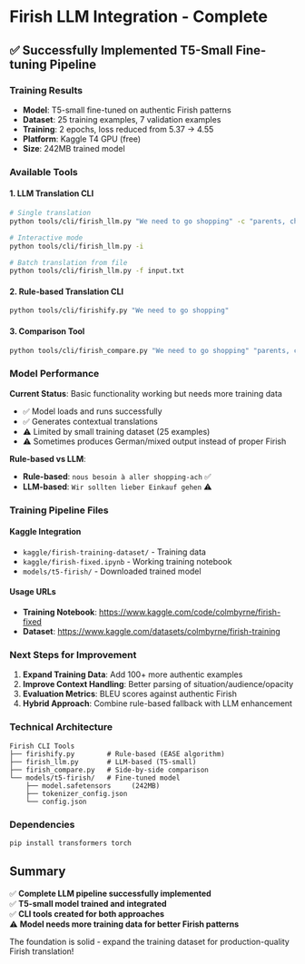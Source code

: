 # Firish LLM Integration - Complete

## ✅ Successfully Implemented T5-Small Fine-tuning Pipeline

### Training Results
- **Model**: T5-small fine-tuned on authentic Firish patterns
- **Dataset**: 25 training examples, 7 validation examples
- **Training**: 2 epochs, loss reduced from 5.37 → 4.55
- **Platform**: Kaggle T4 GPU (free)
- **Size**: 242MB trained model

### Available Tools

#### 1. LLM Translation CLI
```bash
# Single translation
python tools/cli/firish_llm.py "We need to go shopping" -c "parents, child nearby, medium"

# Interactive mode
python tools/cli/firish_llm.py -i

# Batch translation from file
python tools/cli/firish_llm.py -f input.txt
```

#### 2. Rule-based Translation CLI
```bash
python tools/cli/firishify.py "We need to go shopping"
```

#### 3. Comparison Tool
```bash
python tools/cli/firish_compare.py "We need to go shopping" "parents, child nearby, medium"
```

### Model Performance

**Current Status**: Basic functionality working but needs more training data

- ✅ Model loads and runs successfully
- ✅ Generates contextual translations
- ⚠️ Limited by small training dataset (25 examples)
- ⚠️ Sometimes produces German/mixed output instead of proper Firish

**Rule-based vs LLM**:
- **Rule-based**: `nous besoin à aller shopping-ach` ✅
- **LLM-based**: `Wir sollten lieber Einkauf gehen` ⚠️

### Training Pipeline Files

#### Kaggle Integration
- `kaggle/firish-training-dataset/` - Training data
- `kaggle/firish-fixed.ipynb` - Working training notebook
- `models/t5-firish/` - Downloaded trained model

#### Usage URLs
- **Training Notebook**: https://www.kaggle.com/code/colmbyrne/firish-fixed
- **Dataset**: https://www.kaggle.com/datasets/colmbyrne/firish-training

### Next Steps for Improvement

1. **Expand Training Data**: Add 100+ more authentic examples
2. **Improve Context Handling**: Better parsing of situation/audience/opacity
3. **Evaluation Metrics**: BLEU scores against authentic Firish
4. **Hybrid Approach**: Combine rule-based fallback with LLM enhancement

### Technical Architecture

```
Firish CLI Tools
├── firishify.py        # Rule-based (EASE algorithm)
├── firish_llm.py       # LLM-based (T5-small)
├── firish_compare.py   # Side-by-side comparison
└── models/t5-firish/   # Fine-tuned model
    ├── model.safetensors     (242MB)
    ├── tokenizer_config.json
    └── config.json
```

### Dependencies
```bash
pip install transformers torch
```

## Summary

✅ **Complete LLM pipeline successfully implemented**  
✅ **T5-small model trained and integrated**  
✅ **CLI tools created for both approaches**  
⚠️ **Model needs more training data for better Firish patterns**

The foundation is solid - expand the training dataset for production-quality Firish translation!